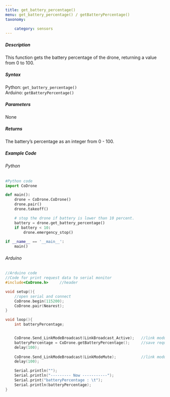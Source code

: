 ```yaml
---
title: get_battery_percentage()
menu: get_battery_percentage() / getBatteryPercentage()
taxonomy:

	category: sensors
---
```


##### Description

This function gets the battery percentage of the drone, returning a value from 0 to 100.

##### Syntax
Python: ```get_battery_percentage()```<br />
Arduino: ```getBatteryPercentage()```

##### Parameters

None

##### Returns

The battery’s percentage as an integer from 0 - 100.

##### Example Code
###### Python
```python
#Python code
import CoDrone

def main():
	drone = CoDrone.CoDrone()
	drone.pair()
	drone.takeoff()

	# stop the drone if battery is lower than 10 percent.
	battery = drone.get_battery_percentage()
	if battery < 10:
	    drone.emergency_stop()
	    
if __name__ == '__main__':
	main()

```
###### Arduino
```c
//Arduino code
//Code for print request data to serial monitor
#include<CoDrone.h>		//header

void setup(){
	//open serial and connect
	CoDrone.begin(115200);
	CoDrone.pair(Nearest);
}

void loop(){
	int batteryPercentage;


	CoDrone.Send_LinkModeBroadcast(LinkBroadcast_Active);	//link module mode change => Active
	batteryPercentage = CoDrone.getBatteryPercentage();		//save request data
	delay(100);
	    
	CoDrone.Send_LinkModeBroadcast(LinkModeMute);       	//link module mode change => Mute
	delay(100);

	Serial.println("");
	Serial.println("--------- Now -----------");
	Serial.print("batteryPercentage : \t");
	Serial.println(batteryPercentage);	
}

```